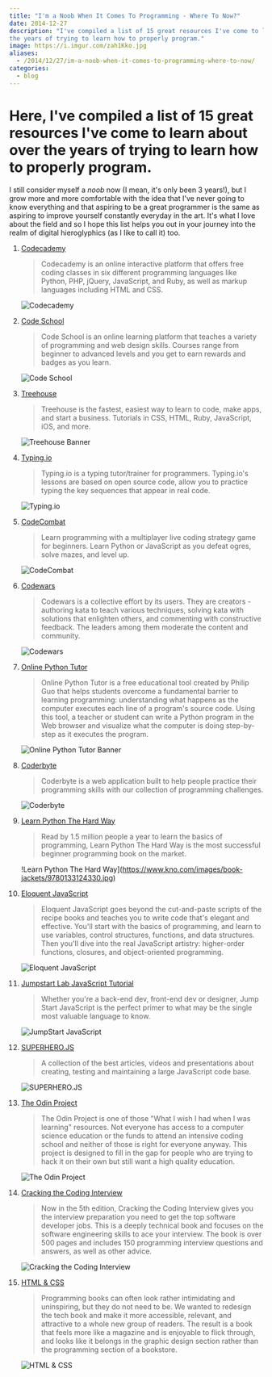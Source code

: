 ```yaml
---
title: "I'm a Noob When It Comes To Programming - Where To Now?"
date: 2014-12-27
description: "I've compiled a list of 15 great resources I've come to learn about over
the years of trying to learn how to properly program."
image: https://i.imgur.com/zah1Kko.jpg
aliases:
  - /2014/12/27/im-a-noob-when-it-comes-to-programming-where-to-now/
categories:
  - blog
---
```


# Here, I've compiled a list of 15 great resources I've come to learn about over the years of trying to learn how to properly program.

I still consider myself a _noob_ now (I mean, it's only been 3 years!), but I grow more and more comfortable with the idea that I've never going to know everything and that aspiring to be a great programmer is the same as aspiring to improve yourself constantly everyday in the art. It's what I love about the field and so I hope this list helps you out in your journey into the realm of digital hieroglyphics (as I like to call it) too.

1.  [Codecademy](https://codecademy.com/)

    > Codecademy is an online interactive platform that offers free coding classes in six different programming languages like Python, PHP, jQuery, JavaScript, and Ruby, as well as markup languages including HTML and CSS.

    ![Codecademy](https://s3.amazonaws.com/codecademy-blog/assets/03-2013-new-experience.png)

2.  [Code School](https://codeschool.com/)

    > Code School is an online learning platform that teaches a variety of programming and web design skills. Courses range from beginner to advanced levels and you get to earn rewards and badges as you learn.

    ![Code School](https://orm-chimera-prod.s3.amazonaws.com/1234000001682/images/codeschool_jquery.png)

3.  [Treehouse](https://teamtreehouse.com/)

    > Treehouse is the fastest, easiest way to learn to code, make apps, and start a business. Tutorials in CSS, HTML, Ruby, JavaScript, iOS, and more.

    ![Treehouse Banner](https://lh3.googleusercontent.com/kbk10PhWNwmQdlnShLmhFnMN6_VS00xbaHxWnNGN3ehS6XsHI1KtN0d6JjIgUvyxwyJMhXdvX-7afH1fD7tJhYvGna6LxjSzBjbgoqSBopLcD0qqGeoP5KszpbblZ8cr3T-M7gQp8LVnkEN6cCZpNwgOEGKVr1urTUIXkqkzKMDsrvcjlm_WRZqzLV-CWiPo4MswnPWndASzZbqOXm9Weo1NkxUvlbvfZ1jXo1KQCvUrG8sfTdwS0VNTozkBsjQixH2_Zt0t5ZTuHU0wpxUhUXivgW9tQpeebTgAWpLMivHBxeaDnV5FWRJ3mmoB887x_uv6dCu6L2FtWdyTaPx4qLy0jekXNhGKhPUQcccGQ_1BRh0JhE66h0vBJm6dzTuzn90WGhns2YTbuoLtLrwp0AlpE3ZjC16f8ctfVEzXe0nSumecu9EAP6slcgpdgu-wBMuHZ-l5pRxXIxBsl2I0mikegit0Hrvm5gwIXcZ4gx_3yautp7U7XaTev8zP4zHnDAO8s3Vpjx5DNuPOEwoJkHUVLEcebPMs8VUkSnBPdoaCs14CaqgfWFAejR0NKLWivq8nFTBuT_1Nt64e2mQSIbPNpe2rIc5kglIFjCV91U9swNDlZVWXilxZch9R-EQk=w1426-h799-no)

4.  [Typing.io](https://typing.io/)

    > Typing.io is a typing tutor/trainer for programmers. Typing.io's lessons are based on open source code, allow you to practice typing the key sequences that appear in real code.

    ![Typing.io](https://www.bram.us/wordpress/wp-content/uploads/2013/12/typingio.png)

5.  [CodeCombat](https://codecombat.com/)

    > Learn programming with a multiplayer live coding strategy game for beginners. Learn Python or JavaScript as you defeat ogres, solve mazes, and level up.

    ![CodeCombat](https://d212dsb2sdisoj.cloudfront.net/wp-content/uploads/2013/10/logo64.jpg)

6.  [Codewars](https://codewars.com/)

    > Codewars is a collective effort by its users. They are creators - authoring kata to teach various techniques, solving kata with solutions that enlighten others, and commenting with constructive feedback. The leaders among them moderate the content and community.

    ![Codewars](https://ciblogassets.s3.amazonaws.com/crowdblog/asset/214/codewars3.png)

7.  [Online Python Tutor](https://pythontutor.com/)

    > Online Python Tutor is a free educational tool created by Philip Guo that helps students overcome a fundamental barrier to learning programming: understanding what happens as the computer executes each line of a program's source code. Using this tool, a teacher or student can write a Python program in the Web browser and visualize what the computer is doing step-by-step as it executes the program.

    ![Online Python Tutor Banner](https://lh3.googleusercontent.com/AlPUNgyX1e4E8r3ctth2oCnfidFepHel-4v9jbxD936lMP4tQjUXvfoCcTttLSOwjKD9A-78zXgUyVii2NwtMG1XpWOwRxNtB6Qw322scEYwBac5jWqtVcP8Qfkqcrhf_dvttvkqGxfbHEuqXMeJo3EV_w_coR-RUGkNUhu812PErz6MAoNQ8vRrML1ec0lOlVVolGCr3dKxPLqbrKc2j3BOdtev5gwbVOaixT4M6KdM2la7IkjGIvicva9Z-q-NVf3624z9615bmhDY8fiBtK9B1wVuMsfUaZT_gdc97uXf9sVMDlR7h4koNqEzAHuNeaZmxWzaLITwKwXw_LcVzxnaIdAqYD1t1dYFzfYMjAD2Yhe05b-ccGXtlbJ5Ubhc8rKzczdRwXoHAALZV9xk3GdlnCKWkgBg9oV05tRXUDReAcIMvGwO-7HCV7uWtlbn8-gNUSUbd-dZ0eCDbz6TKz30kBVSP96FQor_F3VXNA_CtQK7X4dZwEVXU8-7JULr4quxfxp4fT_QqlZ59fMzgKbFjJxhCdbFSmiJy1vv1GVvbbgFZcEMYZcMuxsXNtmgJfTHpw_-MnVFI2HhMTdQqwTUFdgLxmGymIIeIVwkyrs6acw0lo0udjMnfZIBr0JP=w838-h734-no)

8.  [Coderbyte](https://coderbyte.com)

    > Coderbyte is a web application built to help people practice their programming skills with our collection of programming challenges.

    ![Coderbyte](https://s3.amazonaws.com/ksr/assets/000/379/626/6fd69aceb1070555dacf846ed296d84f_large.png?1360397775)

9.  [Learn Python The Hard Way](https://learnpythonthehardway.org)

    > Read by 1.5 million people a year to learn the basics of programming, Learn Python The Hard Way is the most successful beginner programming book on the market.

    !Learn Python The Hard Way](https://www.kno.com/images/book-jackets/9780133124330.jpg)

10. [Eloquent JavaScript](https://eloquentjavascript.net)

    > Eloquent JavaScript goes beyond the cut-and-paste scripts of the recipe books and teaches you to write code that's elegant and effective. You'll start with the basics of programming, and learn to use variables, control structures, functions, and data structures. Then you'll dive into the real JavaScript artistry: higher-order functions, closures, and object-oriented programming.

    ![Eloquent JavaScript](https://eloquentjavascript.net/img/cover.png)

11. [Jumpstart Lab JavaScript Tutorial](https://tutorials.jumpstartlab.com/projects/javascript)

    > Whether you're a back-end dev, front-end dev or designer, Jump Start JavaScript is the perfect primer to what may be the single most valuable language to know.

    ![JumpStart JavaScript](https://lh3.googleusercontent.com/1V8hWxtsveVGdxYxS9fgc6wPDbUR3LLs7m45pvtxZ4NapR6K0_3YACfEcAgdyhjUfpLWbq7OIh6VCHAIvH41--j5mic8YYVBxjzi3Krpy3TokWkeZHHfoGwRyhiEUIPiQzWMkFuAh-QbBvu83yDe8p5M7m8G75Alq0l_nh9TKh38NxGVj5DI-giaITEQwrzMudrUpm8PaOZ-UoSyrnYMV64FNR8U6W2vAXqCLDE58C9vzXGxKPMaS0Ar96dCSdJdnv_v5lefOJkIv2C2vvllM20a8W9DLVv7fpDztBPJaMY2jsvXOgF8j0UeZW25hDzyFpixNV12_rAGsEUe_40FOogv3HHWAkStR6UpuUGWSK8LVq5Ke-b64UUNlmKjRGYsTK5xIsbts4T7VOdqPCUwaUZrLlUmK_SViPMCj0E-F_4qOfv3-4bWFXZw0UjG277sONPFRc_RfND6iH2ps8tvWE917A9NvyCH4Mds45d0CbR6mZIWKxYso96g3fFmNwEQn24F748vDV6VxVuvDdgwxHBx7TZPQyVRooYmJSckKfB5BeD3nWuSveVITk9_L1JLGofKlhiKQ-VKhVgluQuMcCR483mtQN5J85fkkHwHTfwHlVFQDmgde0Rg-_OBQJmV=w301-h220-no)

12. [SUPERHERO.JS](https://superherojs.com)

    > A collection of the best articles, videos and presentations about creating, testing and maintaining a large JavaScript code base.

    ![SUPERHERO.JS](https://lh3.googleusercontent.com/6TCT95Kvg-yAc627Ew_xDBdhT-A_nZkUn_xt22_clVD78MdvV69s7CKTHWaXTLd1N0RCXNlchuEWgN_uNVz-YLQgwLtk2mR-1TefrAdBEgiDPaMUc1abwUEmSG5bAJdTRzXIxQG_S8YDyrzngkZL9zZzK880CJZt6lgyWXrZBqDXcuHiQWaFOseRObbhZgltmWuA0j5opZyvg6GMRCmampj53PwRyK2iGbX5dsGgtFg1QhdLSNVBSSkx3qRJX75_odxA8Hr849xQcWxrzPIMFB3ukLLeZLJ0qUkqLkYeUBgqHFLcPO3dEGkaZmrH3G3JdoU6XIsNBZoHTGrG4X6Ai3XmOdxVmqOCovsQftVjCLW6pCujSEgnae8Bgb4nB8S47VNxS1dRLGA3PDFzvBs5tXTiy7-m6oO-BkEcRjvWrBEFhJ0DjjE4PwdB91y6dykMuDmksVdAIzrBXXT0097Eoo5Hdz5KZO-S448-5nSQdbzuOFkTkglckLCsO9STik7yf7gHEzFGaJxPILkq8eIlCDp1kQmS9-DI1rnTZadi6AJzKEz4z2XvPhoNsiHddEdylgVIiI8asVVgq-QkjmWiBk1f9y7gFNs0Rt15HlF9PXo2JZhkPjKUVT_4gKzgA69y=w390-h220-no)

13. [The Odin Project](https://www.theodinproject.com/home)

    > The Odin Project is one of those "What I wish I had when I was learning" resources. Not everyone has access to a computer science education or the funds to attend an intensive coding school and neither of those is right for everyone anyway. This project is designed to fill in the gap for people who are trying to hack it on their own but still want a high quality education.

    ![The Odin Project](https://airpair-blog.s3.amazonaws.com/wp-content/uploads/2014/04/The-Odin-Project-Open-Sourced-Free-Curriculum.png)

14. [Cracking the Coding Interview](https://www.amazon.com/Cracking-Coding-Interview-Programming-Questions/dp/098478280X)

    > Now in the 5th edition, Cracking the Coding Interview gives you the interview preparation you need to get the top software developer jobs. This is a deeply technical book and focuses on the software engineering skills to ace your interview. The book is over 500 pages and includes 150 programming interview questions and answers, as well as other advice.

    ![Cracking the Coding Interview](https://ecx.images-amazon.com/images/I/41wgksZup2L.jpg)

15. [HTML & CSS](https://www.htmlandcssbook.com)

    > Programming books can often look rather intimidating and uninspiring, but they do not need to be. We wanted to redesign the tech book and make it more accessible, relevant, and attractive to a whole new group of readers. The result is a book that feels more like a magazine and is enjoyable to flick through, and looks like it belongs in the graphic design section rather than the programming section of a bookstore.

    ![HTML & CSS](https://cdn.tripwiremagazine.com/wp-content/uploads/2012/05/html-css-design-build-websites.jpg)
